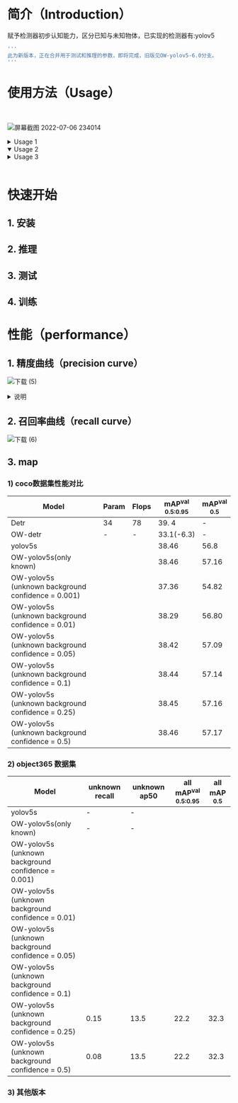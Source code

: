 # 简介（Introduction）<br>
赋予检测器初步认知能力，区分已知与未知物体，已实现的检测器有:yolov5
```bash
'''
此为新版本，正在合并用于测试和推理的参数，即将完成，旧版见OW-yolov5-6.0分支。
'''
```

# 使用方法（Usage）
<br>

![屏幕截图 2022-07-06 234014](https://user-images.githubusercontent.com/84908793/177590154-9956552a-3f5b-43a1-9598-9d980eb41fcf.jpg)

<details>
<summary>Usage 1</summary>
 
</details>

<details open>
<summary>Usage 2</summary>

</details>

<details>
<summary>Usage 3</summary>
 
</details>
<br>

# 快速开始

## 1. 安装

## 2. 推理

## 3. 测试

## 4. 训练

# 性能（performance）

## 1. 精度曲线（precision curve）

![下载 (5)](https://user-images.githubusercontent.com/84908793/177591053-a083a20c-6fed-4beb-aff5-80e0e54bace5.png)

<details>
<summary>说明</summary>
 
```bash
   模型在coco(80类)数据集训练，在object365(365类)进行测试,将coco上对应的类作为已知类，其他的作为未知类。其中灰色是已知类别的精度曲线，
   红色为未知类别精度曲线，蓝色代表所有    类别的平均值。
```
 
</details>

## 2. 召回率曲线（recall curve）

![下载 (6)](https://user-images.githubusercontent.com/84908793/177591425-b226222c-56b1-4036-9d0a-ed5aaab31f4e.png)

## 3. map

### 1) coco数据集性能对比

|Model                        |Param |Flops  |mAP<sup>val<br>0.5:0.95 |mAP<sup>val<br>0.5 
|---                          |---   |---    |---                     |---   
|Detr                         |34    |78     |39. 4                   |-
|OW-detr                      |-     |-      |33.1(-6.3)              |-  
|yolov5s                      |      |       |38.46                   |56.8  
|OW-yolov5s(only known)       |      |       |38.46                   |57.16
|OW-yolov5s<br>(unknown background confidence = 0.001)      |      |       |37.36                 |54.82
|OW-yolov5s<br>(unknown background confidence = 0.01)       |      |       |38.29                 |56.80
|OW-yolov5s<br>(unknown background confidence = 0.05)       |      |       |38.42                 |57.09
|OW-yolov5s<br>(unknown background confidence = 0.1)        |      |       |38.44                 |57.14
|OW-yolov5s<br>(unknown background confidence = 0.25)       |      |       |38.45                 |57.16
|OW-yolov5s<br>(unknown background confidence = 0.5)        |      |       |38.46                 |57.17



### 2) object365 数据集

|Model                                                      |unknown recall |unknown ap50  |all mAP<sup>val<br>0.5:0.95 |all mAP<sup><br>0.5 
|---                                                        |---            |---           |---                         |---   
|yolov5s                                                    |       -       |   -          |                            |
|OW-yolov5s(only known)                                     |       -       |   -          |                            |
|OW-yolov5s<br>(unknown background confidence = 0.001)      |               |              |                            |
|OW-yolov5s<br>(unknown background confidence = 0.01)       |               |              |                            |
|OW-yolov5s<br>(unknown background confidence = 0.05)       |               |              |                            |
|OW-yolov5s<br>(unknown background confidence = 0.1)        |               |              |                            |
|OW-yolov5s<br>(unknown background confidence = 0.25)       |0.15               |13.5              |22.2                            |32.3
|OW-yolov5s<br>(unknown background confidence = 0.5)        |0.08               |13.5              |22.2                            |32.3


### 3) 其他版本

